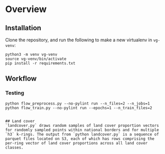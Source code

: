 # Overview

## Installation
Clone the repository, and run the following to make a new virtualenv in `vg-venv`:

```
python3 -m venv vg-venv
source vg-venv/bin/activate
pip install -r requirements.txt
```

## Workflow

### Testing
```
python flow_preprocess.py --no-pylint run --n_files=2 --n_jobs=1
python flow_train.py --no-pylint run --epochs=1 --n_train_files=2 

```

```

## Land cover
`landcover.py` draws random samples of land cover proportion vectors for randomly sampled points within national borders and for multiple `h3` k-rings. The output from `python landcover.py` is a sequence of parquet files located on S3, each of which has rows comprising the per-ring vector of land cover proportions across all land cover classes.

